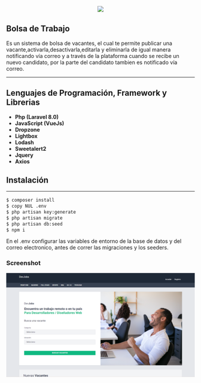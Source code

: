 <p align="center"><a href="https://laravel.com" target="_blank"><img src="https://raw.githubusercontent.com/laravel/art/master/logo-lockup/5%20SVG/2%20CMYK/1%20Full%20Color/laravel-logolockup-cmyk-red.svg" width="400"></a></p>

## Bolsa de Trabajo

Es un sistema de bolsa de vacantes, el cual te permite publicar una vacante,activarla,desactivarla,editarla y eliminarla de igual manera notificando vía correo y a través de la plataforma cuando se recibe un nuevo candidato, por la parte del candidato tambien es notificado vía correo.
***

## Lenguajes de Programación, Framework y Librerias

- **Php (Laravel 8.0)**
- **JavaScript (VueJs)**
- **Dropzone**
- **Lightbox**
- **Lodash**
- **Sweetalert2**
- **Jquery**
- **Axios**

## Instalación

***

```
$ composer install
$ copy NUL .env
$ php artisan key:generate
$ php artisan migrate
$ php artisan db:seed
$ npm i

```
En el .env configurar las variables de entorno de la base de datos y del correo electronico, antes de correr las migraciones y los seeders.

### Screenshot
![Image text](/screenshot/1.png)

